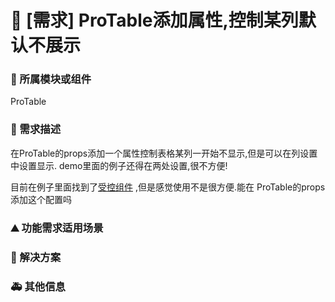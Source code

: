 # 👑 [需求] ProTable添加属性,控制某列默认不展示

### 🔩 所属模块或组件

ProTable

<!--
如果你的功能需求率属于某个功能模块或者是组件的，请在此处标明，如对`table`组件有功能需求，则注明：率属组件：ProTable
 -->

### 🥰 需求描述

在ProTable的props添加一个属性控制表格某列一开始不显示,但是可以在列设置中设置显示. demo里面的例子还得在两处设置,很不方便!

<!--
详细地描述需求，让大家都能理解
-->

目前在例子里面找到了[受控组件](https://procomponents.ant.design/components/table#%E5%8F%97%E6%8E%A7%E7%9A%84%E8%A1%A8%E6%A0%BC%E8%AE%BE%E7%BD%AE%E6%A0%8F) ,但是感觉使用不是很方便.能在 ProTable的props添加这个配置吗

### ⛰ 功能需求适用场景

<!--
请简单描述一下这个新功能通常或可以应用在哪些场景下
-->

### 🧐 解决方案

<!--
如果你有解决方案，在这里清晰地阐述
-->

### 🚑 其他信息

<!--
如截图等其他信息可以贴在这里
-->
